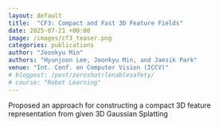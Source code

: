 ```yaml
---
layout: default
title:  "CF3: Compact and Fast 3D Feature Fields"
date: 2025-07-21 +00:00
image: /images/cf3_teaser.png
categories: publications
author: "Joonkyu Min"
authors: "Hyunjoon Lee, Joonkyu Min, and Jaesik Park"
venue: "Int. Conf. on Computer Vision (ICCV)"
# blogpost: /post/zeroshotrlenablesafety/
# course: "Robot Learning"
---
```


Proposed an approach for constructing a compact 3D feature representation from given 3D Gaussian Splatting